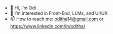 - 👋 Hi, I’m Odi
- 👀 I’m interested in Front-End, LLMs, and UI/UX
- 📫 How to reach me: oditha14@gmail.com or https://www.linkedin.com/in/oditha/

<!---
odis43/odis43 is a ✨ special ✨ repository because its `README.md` (this file) appears on your GitHub profile.
You can click the Preview link to take a look at your changes.
--->
